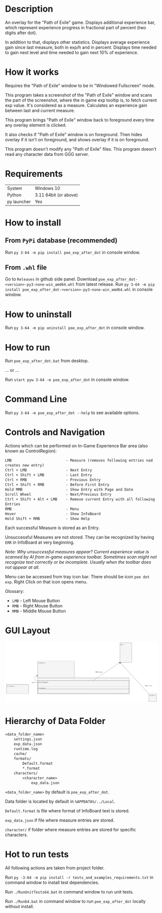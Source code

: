 # Description

An overlay for the "Path of Exile" game. Displays additional experience bar, which represent experience progress in fractional part of percent (two digits after dot). 

In addition to that, displays other statistics.
Displays average experience gain since last measure, both in exp/h and in percent. 
Displays time needed to gain next level and time needed to gain next 10% of experience. 

# How it works

Requires the "Path of Exile" window to be in "Windowed Fullscreen" mode.

This program takes a screenshot of the "Path of Exile" window and scans the part of the screenshot, where the in game exp tooltip is, to fetch current exp value. It's considered as a measure. Calculates an experience gain between last and current measure.

This program brings "Path of Exile" window back to foreground every time any overlay element is clicked.

It also checks if "Path of Exile" window is on foreground. Then hides overlay if it isn't on foreground, and shows overlay if it is on foreground.

This program doesn't modify any "Path of Exile" files.
This program doesn't read any character data from GGG server.

# Requirements

|||
|---|---| 
| System | Windows 10 |
| Python | 3.11 64bit (or above) |
| py launcher | Yes |

# How to install

## From `PyPi` database (recommended)

Run `py 3-64 -m pip install poe_exp_after_dot` in console window.

## From `.whl` file

Go to `Releases` in github side panel. Download `poe_exp_after_dot-<version>-py3-none-win_amd64.whl` from latest release.
Run `py 3-64 -m pip install poe_exp_after_dot-<version>-py3-none-win_amd64.whl` in console window.

# How to uninstall

Run `py 3-64 -m pip uninstall poe_exp_after_dot` in console window.

# How to run

Run `poe_exp_after_dot.bat` from desktop.

... or ...

Run `start pyw 3-64 -m poe_exp_after_dot` in console window.

# Command Line

Run `py 3-64 -m poe_exp_after_dot --help` to see available options.

# Controls and Navigation

Actions which can be performed on In-Game Experience Bar area (also known as ControlRegion):

```
LMB                         - Measure (removes following entries nad creates new entry)
Ctrl + LMB                  - Next Entry
Ctrl + Shift + LMB          - Last Entry
Ctrl + RMB                  - Previous Entry
Ctrl + Shift + RMB          - Before First Entry
Hold MMB                    - Show Entry with Page and Date
Scroll Wheel                - Next/Previous Entry
Ctrl + Shift + Alt + LMB    - Remove current Entry with all following Entries
RMB                         - Menu
Hover                       - Show InfoBoard
Hold Shift + RMB            - Show Help
```

Each successful Measure is stored as an Entry. 

Unsuccessful Measures are not stored. They can be recognized by having `ERR` in InfoBoard at very beginning.

*Note: Why unsuccessful measures appear? Current experience value is scanned by AI from in-game experience toolbar. Sometimes scan might not recognize text correctly or be incomplete. Usually when the toolbar does not appear at all.*

Menu can be accessed from tray icon bar. There should be icon `poe dot exp`. Right Click on that icon opens menu.

Glossary:
* `LMB` - Left Mouse Button
* `RMB` - Right Mouse Button
* `MMB` - Middle Mouse Button

# GUI Layout

![GUI Layout](./docs/images/GUI_Layout.png)

# Hierarchy of Data Folder

```
<data_folder_name>
    settings.json
    exp_data.json
    runtime.log
    cache/
    formats/
        Default.format
        *.format
    characters/
        <character_name>
            exp_data.json
```

`<data_folder_name>` by default is `poe_exp_after_dot`.

Data folder is located by default in `%APPDATA%/../Local`.

`Default.format` is file where format of InfoBoard text is stored.

`exp_data.json` if file where measure entries are stored.

`character/` if folder where measure entries are stored for specific characters.


# Hot to run tests

All following actions are taken from project folder.

Run `py -3-64 -m pip install -r tests_and_examples_requirements.txt` in command window to install test dependencies.

Run `./RunUnitTests64.bat` in command window to run unit tests.

Run `./Run64.bat` in command window to run `poe_exp_after_dot` locally without install.











